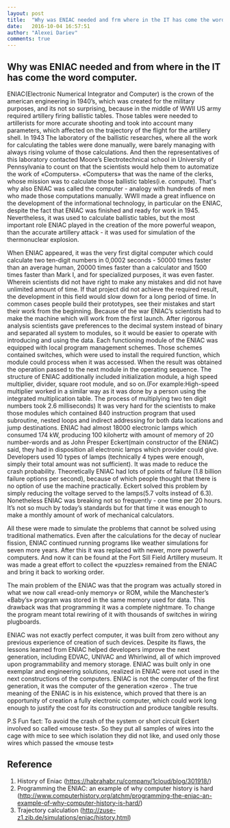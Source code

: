 ```yaml
---
layout: post
title:  "Why was ENIAC needed and frm where in the IT has come the word computer"
date:   2016-10-04 16:57:51
author: "Alexei Dariev"
comments: true
---
```



**Why was ENIAC needed and from where in the IT has come the word computer.**
---------------------------------------------------------------------


ENIAC(Electronic Numerical Integrator and Computer) is the crown of the american engineering in 1940’s, which was created for the military purposes, and its not so surprising, because in the middle of WWII US army required artillery firing ballistic tables. Those tables were needed to artillerists for more accurate shooting and took into account many parameters, which affected on the trajectory of the flight for the artillery shell.
In 1943 The laboratory of the ballistic researches, where all the work for calculating the tables were done manually, were barely managing with always rising volume of those calculations. And then the representatives of this laboratory contacted Moore’s Electrotechnical school in University of Pennsylvania to count on that the scientists would help them to automatize the work of «Computers».
«Computers» that was the name of the clerks, whose mission was to calculate those ballistic tables(i.e. compute). That's why also ENIAC was called the computer - analogy with hundreds of men who made those computations manually. WWII made a great influence on the development of the informational technology, in particular on the ENIAC, despite the fact that ENIAC was finished and ready for work in 1945. Nevertheless, it was used to calculate ballistic tables, but the most important role ENIAC played in the creation of the more powerful weapon, than the accurate artillery attack - it was used for simulation of the thermonuclear explosion.

When ENIAC appeared, it was the very first digital computer which could calculate two ten-digit numbers in 0,0002 seconds - 50000 times faster than an average human, 20000 times faster than a calculator and 1500 times faster than Mark I, and for specialized purposes, it was even faster. Wherein scientists did not have right to make any mistakes and did not have unlimited amount of time. If that project did not achieve the required result, the development in this field would slow down for a long period of time. In common cases people build their prototypes, see their mistakes and start their work from the beginning. Because of the war ENIAC’s scientists had to make the machine which will work from the first launch.
After rigorous analysis scientists gave preferences to the decimal system instead of binary and separated all system to modules, so it would be easier to operate with introducing and using the data. Each functioning module of the ENIAC was equipped with local program management schemes. Those schemes contained switches, which were used to install the required function, which module could process when it was accessed. When the result was obtained the operation passed to the next module in the operating sequence. The structure of ENIAC additionally included initialization module, a high speed multiplier, divider, square root module, and so on.(For example:High-speed multiplier worked in a similar way as it was done by a person using the integrated multiplication table. The process of multiplying two ten digit numbers took 2.6 milliseconds)
It was very hard for the scientists to make those modules which contained 840 instruction program that used subroutine, nested loops and indirect addressing for both data locations and jump destinations.
ENIAC had almost 18000 electronic lamps which consumed 174 kW, producing 100 kilohertz with amount of memory of 20 number-words and as John Presper Eckert(main constructor of the ENIAC) said, they had in disposition all electronic lamps which provider could give. Developers used 10 types of lamps (technically 4 types were enough, simply their total amount was not sufficient). It was made to reduce the crash probability. Theoretically ENIAC had lots of points of failure (1.8 billion failure options per second), because of which people thought that there is no option of use the machine practically. Eckert solved this problem by simply reducing the voltage served to the lamps(5.7 volts instead of 6.3). Nonetheless ENIAC was breaking not so frequently - one time per 20 hours. It’s not so much by today’s standards but for that time it was enough to make a monthly amount of work of mechanical calculators.

All these were made to simulate the problems that cannot be solved using traditional mathematics. Even after the calculations for the decay of nuclear fission, ENIAC continued running programs like weather simulations for seven more years. After this it was replaced with newer, more powerful computers. And now it can be found at the Fort Sill Field Artillery museum. It was made a great effort to collect the «puzzles» remained from the ENIAC and bring it back to working order.

The main problem of the ENIAC was that the program was actually stored in what we now call «read-only memory» or ROM, while the Manchester’s «Baby’s» program was stored in the same memory used for data. This drawback was that programming it was a complete nightmare. To change the program meant total rewiring of it with thousands of switches in wiring plugboards. 


ENIAC was not exactly perfect computer, it was built from zero without any previous experience of creation of such devices. Despite its flaws, the lessons learned from ENIAC helped developers improve the next generation, including EDVAC, UNIVAC and Whirlwind, all of which improved upon programmability and memory storage. ENIAC was built only in one exemplar and engineering solutions, realized in ENIAC were not used in the next constructions of the computers. ENIAC is not the computer of the first generation, it was the computer of the generation «zero» . The true meaning of the ENIAC is in his existence, which proved that there is an opportunity of creation a fully electronic computer, which could work long enough to justify the cost for its construction and produce tangible results. 

P.S Fun fact:
To avoid the crash of the system or short circuit Eckert involved so called «mouse test». So they put all samples of wires into the cage with mice to see which isolation they did not like, and used only those wires which passed the «mouse test»

**Reference**
---------------------------------------------------------------------
1. History of Eniac (https://habrahabr.ru/company/1cloud/blog/301918/)
2. Programming the ENIAC: an example of why computer history is hard (http://www.computerhistory.org/atchm/programming-the-eniac-an-example-of-why-computer-history-is-hard/)
3. Trajectory calculation (http://zuse-z1.zib.de/simulations/eniac/history.html)
